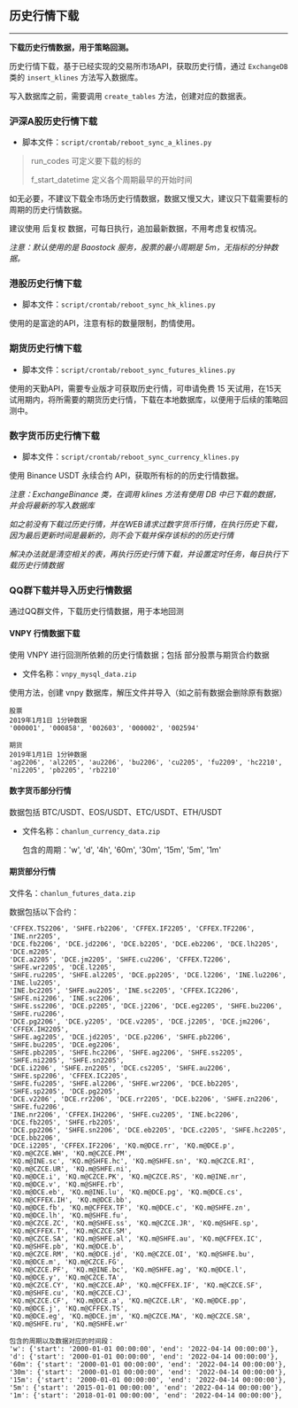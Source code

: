 ## 历史行情下载

---

**下载历史行情数据，用于策略回测。**

历史行情下载，基于已经实现的交易所市场API，获取历史行情，通过 `ExchangeDB` 类的 `insert_klines` 方法写入数据库。

写入数据库之前，需要调用 `create_tables` 方法，创建对应的数据表。

### 沪深A股历史行情下载

* 脚本文件：`script/crontab/reboot_sync_a_klines.py`

> run_codes 可定义要下载的标的
>
> f_start_datetime 定义各个周期最早的开始时间

如无必要，不建议下载全市场历史行情数据，数据又慢又大，建议只下载需要标的周期的历史行情数据。

建议使用 后复权 数据，可每日执行，追加最新数据，不用考虑复权情况。

_注意：默认使用的是 Baostock 服务，股票的最小周期是 5m，无指标的分钟数据。_

### 港股历史行情下载

* 脚本文件：`script/crontab/reboot_sync_hk_klines.py`

使用的是富途的API，注意有标的数量限制，酌情使用。

### 期货历史行情下载

* 脚本文件：`script/crontab/reboot_sync_futures_klines.py`

使用的天勤API，需要专业版才可获取历史行情，可申请免费 15 天试用，在15天试用期内，将所需要的期货历史行情，下载在本地数据库，以便用于后续的策略回测中。

### 数字货币历史行情下载

* 脚本文件：`script/crontab/reboot_sync_currency_klines.py`

使用 Binance USDT 永续合约 API，获取所有标的的历史行情数据。

_注意：ExchangeBinance 类，在调用 klines 方法有使用 DB 中已下载的数据，并会将最新的写入数据库_

_如之前没有下载过历史行情，并在WEB请求过数字货币行情，在执行历史下载，因为最后更新时间是最新的，则不会下载并保存该标的的历史行情_

_解决办法就是清空相关的表，再执行历史行情下载，并设置定时任务，每日执行下载历史行情数据_

### QQ群下载并导入历史行情数据

通过QQ群文件，下载历史行情数据，用于本地回测

#### VNPY 行情数据下载

使用 VNPY 进行回测所依赖的历史行情数据；包括 部分股票与期货合约数据

* 文件名称：`vnpy_mysql_data.zip`

使用方法，创建 vnpy 数据库，解压文件并导入（如之前有数据会删除原有数据）

    股票
    2019年1月1日 1分钟数据
    '000001', '000858', '002603', '000002', '002594'

    期货
    2019年1月1日 1分钟数据
    'ag2206', 'al2205', 'au2206', 'bu2206', 'cu2205', 'fu2209', 'hc2210', 'ni2205', 'pb2205', 'rb2210'

#### 数字货币部分行情

数据包括 BTC/USDT、EOS/USDT、ETC/USDT、ETH/USDT

* 文件名称：`chanlun_currency_data.zip`

  包含的周期：'w', 'd', '4h', '60m', '30m', '15m', '5m', '1m'

#### 期货部分行情

文件名：`chanlun_futures_data.zip`

数据包括以下合约：

    'CFFEX.TS2206', 'SHFE.rb2206', 'CFFEX.IF2205', 'CFFEX.TF2206', 'INE.nr2205', 
    'DCE.fb2206', 'DCE.jd2206', 'DCE.b2205', 'DCE.eb2206', 'DCE.lh2205', 'DCE.m2205', 
    'DCE.a2205', 'DCE.jm2205', 'SHFE.cu2206', 'CFFEX.T2206', 'SHFE.wr2205', 'DCE.l2205', 
    'SHFE.ru2205', 'SHFE.al2205', 'DCE.pp2205', 'DCE.l2206', 'INE.lu2206', 'INE.lu2205', 
    'INE.bc2205', 'SHFE.au2205', 'INE.sc2205', 'CFFEX.IC2206', 'SHFE.ni2206', 'INE.sc2206', 
    'SHFE.ss2206', 'DCE.p2205', 'DCE.j2206', 'DCE.eg2205', 'SHFE.bu2206', 'SHFE.ru2206', 
    'DCE.pg2206', 'DCE.y2205', 'DCE.v2205', 'DCE.j2205', 'DCE.jm2206', 'CFFEX.IH2205', 
    'SHFE.ag2205', 'DCE.jd2205', 'DCE.p2206', 'SHFE.pb2206', 'SHFE.bu2205', 'DCE.eg2206', 
    'SHFE.pb2205', 'SHFE.hc2206', 'SHFE.ag2206', 'SHFE.ss2205', 'SHFE.ni2205', 'SHFE.sn2205', 
    'DCE.i2206', 'SHFE.zn2205', 'DCE.cs2205', 'SHFE.au2206', 'SHFE.sp2206', 'CFFEX.IC2205', 
    'SHFE.fu2205', 'SHFE.al2206', 'SHFE.wr2206', 'DCE.bb2205', 'SHFE.sp2205', 'DCE.pg2205', 
    'DCE.v2206', 'DCE.rr2206', 'DCE.rr2205', 'DCE.b2206', 'SHFE.zn2206', 'SHFE.fu2206', 
    'INE.nr2206', 'CFFEX.IH2206', 'SHFE.cu2205', 'INE.bc2206', 'DCE.fb2205', 'SHFE.rb2205', 
    'DCE.pp2206', 'SHFE.sn2206', 'DCE.eb2205', 'DCE.c2205', 'SHFE.hc2205', 'DCE.bb2206', 
    'DCE.i2205', 'CFFEX.IF2206', 'KQ.m@DCE.rr', 'KQ.m@DCE.p', 'KQ.m@CZCE.WH', 'KQ.m@CZCE.PM', 
    'KQ.m@INE.sc', 'KQ.m@SHFE.hc', 'KQ.m@SHFE.sn', 'KQ.m@CZCE.RI', 'KQ.m@CZCE.UR', 'KQ.m@SHFE.ni', 
    'KQ.m@DCE.i', 'KQ.m@CZCE.PK', 'KQ.m@CZCE.RS', 'KQ.m@INE.nr', 'KQ.m@DCE.v', 'KQ.m@SHFE.rb', 
    'KQ.m@DCE.eb', 'KQ.m@INE.lu', 'KQ.m@DCE.pg', 'KQ.m@DCE.cs', 'KQ.m@CFFEX.IH', 'KQ.m@DCE.bb', 
    'KQ.m@DCE.fb', 'KQ.m@CFFEX.TF', 'KQ.m@DCE.c', 'KQ.m@SHFE.zn', 'KQ.m@DCE.lh', 'KQ.m@SHFE.fu', 
    'KQ.m@CZCE.ZC', 'KQ.m@SHFE.ss', 'KQ.m@CZCE.JR', 'KQ.m@SHFE.sp', 'KQ.m@CFFEX.T', 'KQ.m@CZCE.SM', 
    'KQ.m@CZCE.SA', 'KQ.m@SHFE.al', 'KQ.m@SHFE.au', 'KQ.m@CFFEX.IC', 'KQ.m@SHFE.pb', 'KQ.m@DCE.b', 
    'KQ.m@CZCE.RM', 'KQ.m@DCE.jd', 'KQ.m@CZCE.OI', 'KQ.m@SHFE.bu', 'KQ.m@DCE.m', 'KQ.m@CZCE.FG', 
    'KQ.m@CZCE.PF', 'KQ.m@INE.bc', 'KQ.m@SHFE.ag', 'KQ.m@DCE.l', 'KQ.m@DCE.y', 'KQ.m@CZCE.TA', 
    'KQ.m@CZCE.CY', 'KQ.m@CZCE.AP', 'KQ.m@CFFEX.IF', 'KQ.m@CZCE.SF', 'KQ.m@SHFE.cu', 'KQ.m@CZCE.CJ', 
    'KQ.m@CZCE.CF', 'KQ.m@DCE.a', 'KQ.m@CZCE.LR', 'KQ.m@DCE.pp', 'KQ.m@DCE.j', 'KQ.m@CFFEX.TS', 
    'KQ.m@DCE.eg', 'KQ.m@DCE.jm', 'KQ.m@CZCE.MA', 'KQ.m@CZCE.SR', 'KQ.m@SHFE.ru', 'KQ.m@SHFE.wr'

    包含的周期以及数据对应的时间段：
    'w': {'start': '2000-01-01 00:00:00', 'end': '2022-04-14 00:00:00'},
    'd': {'start': '2000-01-01 00:00:00', 'end': '2022-04-14 00:00:00'},
    '60m': {'start': '2000-01-01 00:00:00', 'end': '2022-04-14 00:00:00'},
    '30m': {'start': '2000-01-01 00:00:00', 'end': '2022-04-14 00:00:00'},
    '15m': {'start': '2000-01-01 00:00:00', 'end': '2022-04-14 00:00:00'},
    '5m': {'start': '2015-01-01 00:00:00', 'end': '2022-04-14 00:00:00'},
    '1m': {'start': '2018-01-01 00:00:00', 'end': '2022-04-14 00:00:00'},